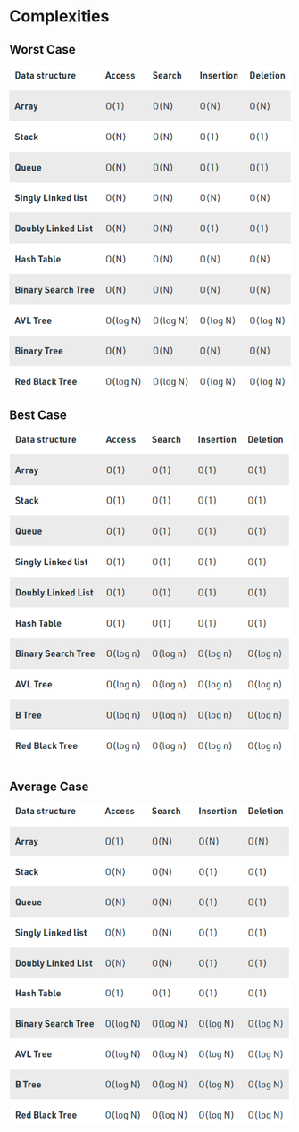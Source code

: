 # Complexities
## Worst Case
![Worst Case Scenario](./assets/worst-case.png)
## Best Case
![Best Case Scenario](./assets/best-case.png)
## Average Case
![Average Case Scenario](./assets/average-case.png)

